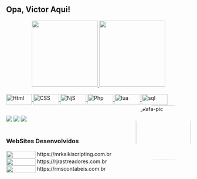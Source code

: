 ## Opa, Victor Aqui!
<div align="center">
  <a href="https://github.com/VictorDevi">
  <img height="180em" src="https://github-readme-stats.vercel.app/api?username=VictorDevi&show_icons=true&theme=blue-green&include_all_commits=true&count_private=true"/>
  <img height="180em" src="https://github-readme-stats.vercel.app/api/top-langs/?username=VictorDevi&layout=compact&langs_count=7&theme=blue-green"/>
</div>
<div style="display: inline_block"><br>
  <img align="center" alt="Html" height="30" width="70" src="https://img.shields.io/badge/HTML-239120?style=for-the-badge&logo=html5&logoColor=white">
  <img align="center" alt="CSS" height="30" width="70" src="https://img.shields.io/badge/CSS-239120?&style=for-the-badge&logo=css3&logoColor=white">
  <img align="center" alt="NjS" height="30" width="70" src="https://img.shields.io/badge/Node.js-43853D?style=for-the-badge&logo=node.js&logoColor=white">
  <img align="center" alt="Php" height="30" width="70" src="https://img.shields.io/badge/PHP-777BB4?style=for-the-badge&logo=php&logoColor=white">
  <img align="center" alt="lua" height="30" width="70" src="https://img.shields.io/badge/Lua-2C2D72?style=for-the-badge&logo=lua&logoColor=white">
  <img align="center" alt="sql" height="30" width="70" src="https://img.shields.io/badge/MySQL-00000F?style=for-the-badge&logo=mysql&logoColor=white">
  <img align="right" alt="Rafa-pic" height="150" style="border-radius:50px;" src="https://cdn.discordapp.com/avatars/429717380349034506/29b83251dd88125af87f06e18b079a6e.png?size=2048">
</div>
  
  ##
 
<div> 
  <a href="https://www.youtube.com/channel/UCRoTq3LEarHvA4U7ILY7g7Q" target="_blank"><img src="https://img.shields.io/badge/YouTube-FF0000?style=for-the-badge&logo=youtube&logoColor=white" target="_blank"></a>
  <a href="https://www.instagram.com/vitingabrielps/" target="_blank"><img src="https://img.shields.io/badge/-Instagram-%23E4405F?style=for-the-badge&logo=instagram&logoColor=white" target="_blank"></a>
 <a href="https://discord.gg/bBwmgrEa" target="_blank"><img src="https://img.shields.io/badge/Discord-7289DA?style=for-the-badge&logo=discord&logoColor=white" target="_blank"></a> 
<br><br>
  <h3>WebSites Desenvolvidos</h3>
  <img align="center" height="20" width="80" src="https://img.shields.io/website-up-down-green-red/http/mrkaikiscripting.com.br.svg"><a class="float: left;">  https://mrkaikiscripting.com.br</a> 
  <br>
 <img align="center" height="20" width="80" src="https://img.shields.io/website-up-down-green-red/http/rjrastreadores.com.br.svg"><a class="float: left;">  https://rjrastreadores.com.br</a> 
  <br>
  <img align="center" height="20" width="80" src="https://img.shields.io/website-up-down-green-red/http/rmscontabeis.com.br.svg"><a class="float: left;">  https://rmscontabeis.com.br</a> 
<br>
</div>
